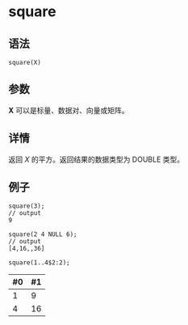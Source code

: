 # square

## 语法

`square(X)`

## 参数

**X** 可以是标量、数据对、向量或矩阵。

## 详情

返回 *X* 的平方。返回结果的数据类型为 DOUBLE 类型。

## 例子

```
square(3);
// output
9

square(2 4 NULL 6);
// output
[4,16,,36]

square(1..4$2:2);
```

| #0 | #1 |
| --- | --- |
| 1 | 9 |
| 4 | 16 |

